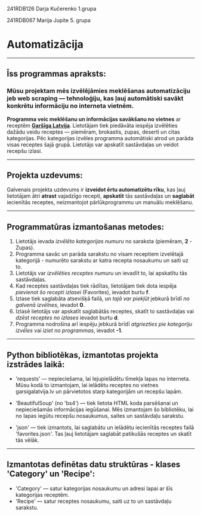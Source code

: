 241RDB126 Darja Kučerenko 1.grupa

241RDB067 Marija Jupite 5. grupa

# Automatizācija
---
## Īss programmas apraksts:
### Mūsu projektam mēs izvēlējāmies meklēšanas automatizāciju jeb **web scraping** — tehnoloģiju, kas ļauj automātiski savākt konkrētu informāciju no interneta vietnēm.

**Programma veic meklēšanu un informācijas savākšanu no vietnes** ar receptēm **[Garšīga Latvija](https://www.garsigalatvija.lv/)**.
Lietotājam tiek piedāvāta iespēja izvēlēties dažādu veidu receptes — piemēram, brokastis, zupas, deserti un citas kategorijas.
Pēc kategorijas izvēles programma automātiski atrod un parāda visas receptes šajā grupā.
Lietotājs var apskatīt sastāvdaļas un veidot recepšu izlasi.

---

## Projekta uzdevums:

Galvenais projekta uzdevums ir **izveidot ērtu automatizētu rīku**,
kas ļauj lietotājam ātri **atrast** vajadzīgo recepti,
**apskatīt** tās sastāvdaļas
un **saglabāt** iecienītās receptes,
neizmantojot pārlūkprogrammu un manuālu meklēšanu.

---

## Programmatūras izmantošanas metodes:

1. Lietotājs ievada *izvēlēto kategorijas numuru* no saraksta (piemēram, **2** - Zupas).
2. Programma savāc un parāda sarakstu no visam receptiem izvelētajā kategorijā - numurēto sarakstu ar katra recepta nosaukumu un saiti uz to.
3. Lietotājs var *izvēlēties receptes numuru* un ievadīt to, lai apskatītu tās sastāvdaļas.
4. Kad receptes sastāvdaļas tiek rādītas, lietotājam tiek dota iespēja *pievienot šo recepti izlasei* (Favorites), ievadot burtu **f**.
5. Izlase tiek saglabāta atsevišķā failā, un *tajā var piekļūt* jebkurā brīdī *no galvenā izvēlnes*, ievadot **0**.
6. Izlasē lietotājs var apskatīt saglabātās receptes, skatīt to sastāvdaļas vai *dzēst receptes no izlases* ievadot burtu **d**.
7. Programma nodrošina arī iespēju jebkurā brīdī *atgriezties pie kategoriju izvēles* vai *iziet no programmas*, ievadot **-1**.

---

## Python bibliotēkas, izmantotas projekta izstrādes laikā:

* 'requests' — nepieciešama, lai lejupielādētu tīmekļa lapas no interneta.
  Mūsu kodā to izmantojam, lai ielādētu receptes no vietnes garsigalatvija.lv un pārvietotos starp kategorijām un recepšu lapām.

* 'BeautifulSoup' (no 'bs4') — tiek lietota HTML koda parsēšanai un nepieciešamās informācijas iegūšanai.
  Mēs izmantojam šo bibliotēku, lai no lapas iegūtu recepšu nosaukumus, saites un sastāvdaļu sarakstu.

* 'json' — tiek izmantots, lai saglabātu un ielādētu iecienītās receptes failā 'favorites.json'.
  Tas ļauj lietotājam saglabāt patikušās receptes un skatīt tās vēlāk.

---

## Izmantotas definētas datu struktūras - klases 'Category' un 'Recipe':

* 'Category' — satur kategorijas nosaukumu un adresi lapai ar šīs kategorijas receptēm.
* 'Recipe' — satur receptes nosaukumu, saiti uz to un sastāvdaļu sarakstu.
